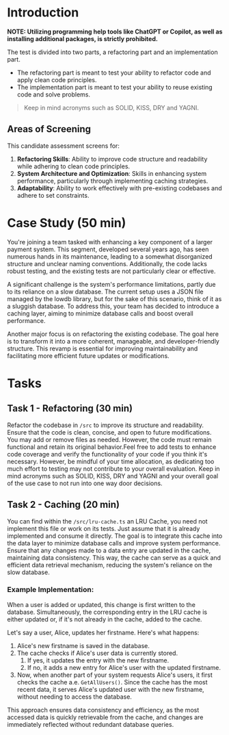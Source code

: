 # Introduction
**NOTE: Utilizing programming help tools like ChatGPT or Copilot, as well as installing additional packages, is strictly prohibited.**

The test is divided into two parts, a refactoring part and an implementation part.
- The refactoring part is meant to test your ability to refactor code and apply clean code principles. 
- The implementation part is meant to test your ability to reuse existing code and solve problems.
> Keep in mind acronyms such as SOLID, KISS, DRY and YAGNI.

## Areas of Screening
This candidate assessment screens for:
1. **Refactoring Skills**: Ability to improve code structure and readability while adhering to clean code principles.
2. **System Architecture and Optimization**: Skills in enhancing system performance, particularly through implementing caching strategies.
3. **Adaptability**: Ability to work effectively with pre-existing codebases and adhere to set constraints.  


# Case Study (50 min)
You're joining a team tasked with enhancing a key component of a larger payment system. This segment, developed several years ago, has seen numerous hands in its maintenance, leading to a somewhat disorganized structure and unclear naming conventions. Additionally, the code lacks robust testing, and the existing tests are not particularly clear or effective.

A significant challenge is the system's performance limitations, partly due to its reliance on a slow database. The current setup uses a JSON file managed by the lowdb library, but for the sake of this scenario, think of it as a sluggish database. To address this, your team has decided to introduce a caching layer, aiming to minimize database calls and boost overall performance.

Another major focus is on refactoring the existing codebase. The goal here is to transform it into a more coherent, manageable, and developer-friendly structure. This revamp is essential for improving maintainability and facilitating more efficient future updates or modifications.

# Tasks
## Task 1 - Refactoring (30 min)
Refactor the codebase in `/src` to improve its structure and readability. Ensure that the code is clean, concise, and open to future modifications. You may add or remove files as needed. However, the code must remain functional and retain its original behavior.Feel free to add tests to enhance code coverage and verify the functionality of your code if you think it's necessary. However, be mindful of your time allocation, as dedicating too much effort to testing may not contribute to your overall evaluation. Keep in mind acronyms such as SOLID, KISS, DRY and YAGNI and your overall goal of the use case to not run into one way door decisions.


## Task 2 - Caching (20 min)
You can find within the `/src/lru-cache.ts` an LRU Cache, you need not implement this file or work on its tests. Just assume that it is already implemented and consume it directly. The goal is to integrate this cache into the data layer to minimize database calls and improve system performance. Ensure that any changes made to a data entry are updated in the cache, maintaining data consistency. This way, the cache can serve as a quick and efficient data retrieval mechanism, reducing the system's reliance on the slow database.

### Example Implementation:
When a user is added or updated, this change is first written to the database. Simultaneously, the corresponding entry in the LRU cache is either updated or, if it's not already in the cache, added to the cache.

Let's say a user, Alice, updates her firstname. Here's what happens:

1. Alice's new firstname is saved in the database.
2. The cache checks if Alice's user data is currently stored.
   1. If yes, it updates the entry with the new firstname.
   2. If no, it adds a new entry for Alice's user with the updated firstname.
3. Now, when another part of your system requests Alice's users, it first checks the cache a.e. `GetAllUsers()`. Since the cache has the most recent data, it serves Alice's updated user with the new firstname, without needing to access the database.

This approach ensures data consistency and efficiency, as the most accessed data is quickly retrievable from the cache, and changes are immediately reflected without redundant database queries.
